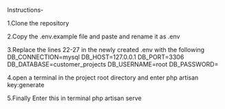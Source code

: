 Instructions-

1.Clone the repository

2.Copy the .env.example file and paste and rename it as .env

3.Replace the lines 22-27 in the newly created .env with the following
DB_CONNECTION=mysql
DB_HOST=127.0.0.1
DB_PORT=3306
DB_DATABASE=customer_projects
DB_USERNAME=root
DB_PASSWORD=

4.open a terminal in the project root directory and enter 
php artisan key:generate

5.Finally Enter this in terminal
php artisan serve